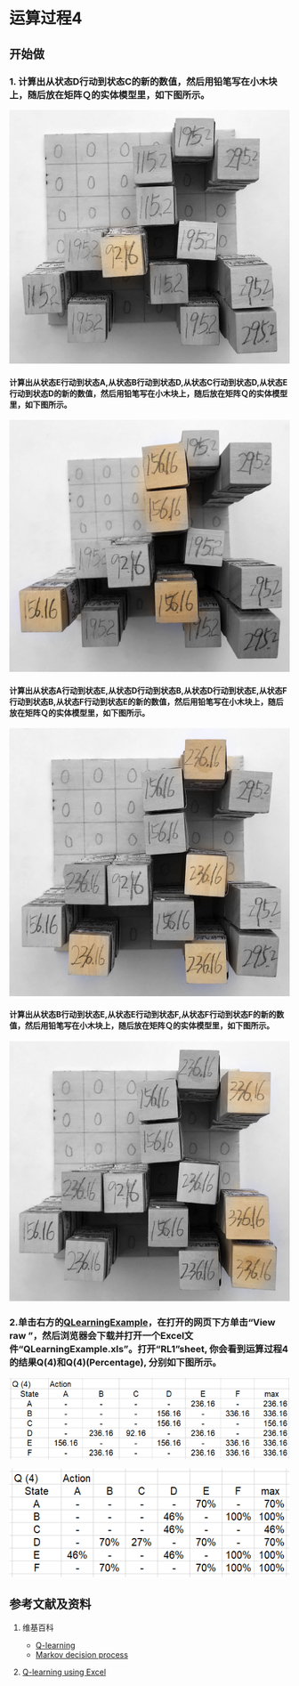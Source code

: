 # 运算过程4

## 开始做

### 1. 计算出从状态D行动到状态C的新的数值，然后用铅笔写在小木块上，随后放在矩阵Ｑ的实体模型里，如下图所示。

![](/images/强化学习/基本的时序差分控制方法/Q-learning/经典实验1/运算过程4/1a1.jpg)

#### 计算出从状态E行动到状态A,从状态B行动到状态D,从状态C行动到状态D,从状态E行动到状态D的新的数值，然后用铅笔写在小木块上，随后放在矩阵Ｑ的实体模型里，如下图所示。

![](/images/强化学习/基本的时序差分控制方法/Q-learning/经典实验1/运算过程4/1a2.jpg)

#### 计算出从状态A行动到状态E,从状态D行动到状态B,从状态D行动到状态E,从状态F行动到状态B,从状态F行动到状态E的新的数值，然后用铅笔写在小木块上，随后放在矩阵Ｑ的实体模型里，如下图所示。

![](/images/强化学习/基本的时序差分控制方法/Q-learning/经典实验1/运算过程4/1a3.jpg)

#### 计算出从状态B行动到状态E,从状态E行动到状态F,从状态F行动到状态F的新的数值，然后用铅笔写在小木块上，随后放在矩阵Ｑ的实体模型里，如下图所示。

![](/images/强化学习/基本的时序差分控制方法/Q-learning/经典实验1/运算过程4/1a4.jpg)

### 2.单击右方的[QLearningExample](https://github.com/quanbinn/learn-dl-the-experimental-way/blob/master/issues%2Bhistory/excel/QLearningExample.xls)，在打开的网页下方单击“View raw ”，然后浏览器会下载并打开一个Excel文件“QLearningExample.xls”。打开“RL1”sheet, 你会看到运算过程4的结果Q(4)和Q(4)(Percentage), 分别如下图所示。

![](/images/强化学习/基本的时序差分控制方法/Q-learning/经典实验1/运算过程4/Q4-1.png)

![](/images/强化学习/基本的时序差分控制方法/Q-learning/经典实验1/运算过程4/Q4-2.png)

## 参考文献及资料

1. 维基百科
	- [Q-learning](https://en.wikipedia.org/wiki/Q-learning) 
	- [Markov decision process](https://en.wikipedia.org/wiki/Markov_decision_process) 

1. [Q-learning using Excel](https://people.revoledu.com/kardi/tutorial/ReinforcementLearning/Q-learning-Excel.htm)